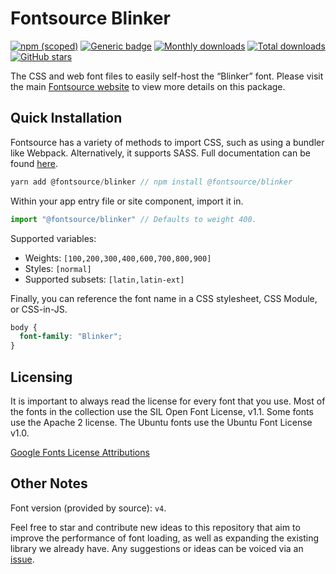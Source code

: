 # Fontsource Blinker

[![npm (scoped)](https://img.shields.io/npm/v/@fontsource/blinker?color=brightgreen)](https://www.npmjs.com/package/@fontsource/blinker) [![Generic badge](https://img.shields.io/badge/fontsource-passing-brightgreen)](https://github.com/fontsource/fontsource) [![Monthly downloads](https://badgen.net/npm/dm/@fontsource/blinker)](https://github.com/fontsource/fontsource) [![Total downloads](https://badgen.net/npm/dt/@fontsource/blinker)](https://github.com/fontsource/fontsource) [![GitHub stars](https://img.shields.io/github/stars/fontsource/fontsource.svg?style=social&label=Star)](https://github.com/fontsource/fontsource/stargazers)

The CSS and web font files to easily self-host the “Blinker” font. Please visit the main [Fontsource website](https://fontsource.org/fonts/blinker) to view more details on this package.

## Quick Installation

Fontsource has a variety of methods to import CSS, such as using a bundler like Webpack. Alternatively, it supports SASS. Full documentation can be found [here](https://fontsource.org/docs/introduction).

```javascript
yarn add @fontsource/blinker // npm install @fontsource/blinker
```

Within your app entry file or site component, import it in.

```javascript
import "@fontsource/blinker" // Defaults to weight 400.
```

Supported variables:

- Weights: `[100,200,300,400,600,700,800,900]`
- Styles: `[normal]`
- Supported subsets: `[latin,latin-ext]`

Finally, you can reference the font name in a CSS stylesheet, CSS Module, or CSS-in-JS.

```css
body {
  font-family: "Blinker";
}
```

## Licensing

It is important to always read the license for every font that you use.
Most of the fonts in the collection use the SIL Open Font License, v1.1. Some fonts use the Apache 2 license. The Ubuntu fonts use the Ubuntu Font License v1.0.

[Google Fonts License Attributions](https://fonts.google.com/attribution)

## Other Notes

Font version (provided by source): `v4`.

Feel free to star and contribute new ideas to this repository that aim to improve the performance of font loading, as well as expanding the existing library we already have. Any suggestions or ideas can be voiced via an [issue](https://github.com/fontsource/fontsource/issues).
